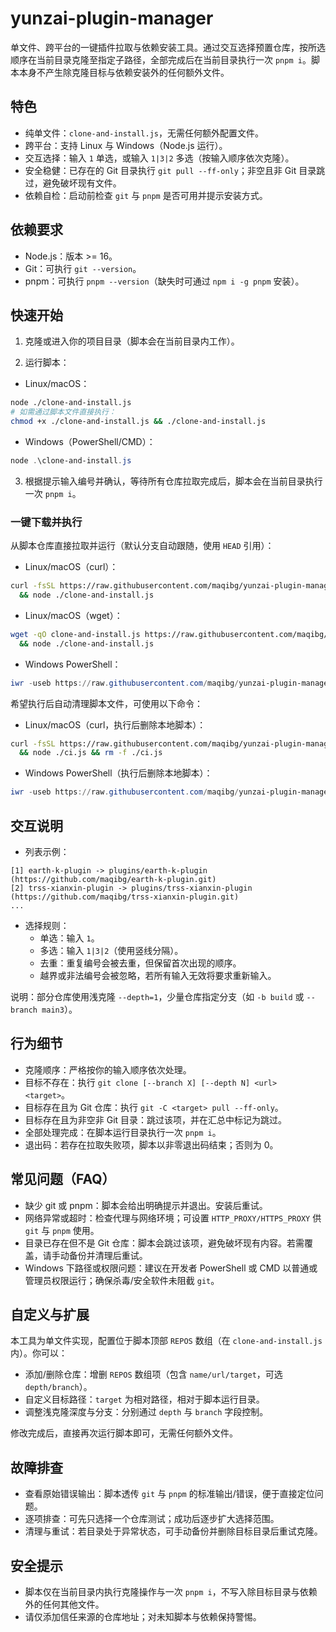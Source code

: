 # yunzai-plugin-manager

单文件、跨平台的一键插件拉取与依赖安装工具。通过交互选择预置仓库，按所选顺序在当前目录克隆至指定子路径，全部完成后在当前目录执行一次 `pnpm i`。脚本本身不产生除克隆目标与依赖安装外的任何额外文件。

## 特色

- 纯单文件：`clone-and-install.js`，无需任何额外配置文件。
- 跨平台：支持 Linux 与 Windows（Node.js 运行）。
- 交互选择：输入 `1` 单选，或输入 `1|3|2` 多选（按输入顺序依次克隆）。
- 安全稳健：已存在的 Git 目录执行 `git pull --ff-only`；非空且非 Git 目录跳过，避免破坏现有文件。
- 依赖自检：启动前检查 `git` 与 `pnpm` 是否可用并提示安装方式。

## 依赖要求

- Node.js：版本 >= 16。
- Git：可执行 `git --version`。
- pnpm：可执行 `pnpm --version`（缺失时可通过 `npm i -g pnpm` 安装）。

## 快速开始

1) 克隆或进入你的项目目录（脚本会在当前目录内工作）。

2) 运行脚本：

- Linux/macOS：

```bash
node ./clone-and-install.js
# 如需通过脚本文件直接执行：
chmod +x ./clone-and-install.js && ./clone-and-install.js
```

- Windows（PowerShell/CMD）：

```powershell
node .\clone-and-install.js
```

3) 根据提示输入编号并确认，等待所有仓库拉取完成后，脚本会在当前目录执行一次 `pnpm i`。

### 一键下载并执行

从脚本仓库直接拉取并运行（默认分支自动跟随，使用 `HEAD` 引用）：

- Linux/macOS（curl）：

```bash
curl -fsSL https://raw.githubusercontent.com/maqibg/yunzai-plugin-manager/HEAD/clone-and-install.js -o clone-and-install.js \
  && node ./clone-and-install.js
```

- Linux/macOS（wget）：

```bash
wget -qO clone-and-install.js https://raw.githubusercontent.com/maqibg/yunzai-plugin-manager/HEAD/clone-and-install.js \
  && node ./clone-and-install.js
```

- Windows PowerShell：

```powershell
iwr -useb https://raw.githubusercontent.com/maqibg/yunzai-plugin-manager/HEAD/clone-and-install.js -OutFile clone-and-install.js; node .\clone-and-install.js
```

希望执行后自动清理脚本文件，可使用以下命令：

- Linux/macOS（curl，执行后删除本地脚本）：

```bash
curl -fsSL https://raw.githubusercontent.com/maqibg/yunzai-plugin-manager/HEAD/clone-and-install.js -o ci.js \
  && node ./ci.js && rm -f ./ci.js
```

- Windows PowerShell（执行后删除本地脚本）：

```powershell
iwr -useb https://raw.githubusercontent.com/maqibg/yunzai-plugin-manager/HEAD/clone-and-install.js -OutFile ci.js; node .\ci.js; del .\ci.js
```

## 交互说明

- 列表示例：

```
[1] earth-k-plugin -> plugins/earth-k-plugin (https://github.com/maqibg/earth-k-plugin.git)
[2] trss-xianxin-plugin -> plugins/trss-xianxin-plugin (https://github.com/maqibg/trss-xianxin-plugin.git)
...
```

- 选择规则：
  - 单选：输入 `1`。
  - 多选：输入 `1|3|2`（使用竖线分隔）。
  - 去重：重复编号会被去重，但保留首次出现的顺序。
  - 越界或非法编号会被忽略，若所有输入无效将要求重新输入。



说明：部分仓库使用浅克隆 `--depth=1`，少量仓库指定分支（如 `-b build` 或 `--branch main3`）。

## 行为细节

- 克隆顺序：严格按你的输入顺序依次处理。
- 目标不存在：执行 `git clone [--branch X] [--depth N] <url> <target>`。
- 目标存在且为 Git 仓库：执行 `git -C <target> pull --ff-only`。
- 目标存在且为非空非 Git 目录：跳过该项，并在汇总中标记为跳过。
- 全部处理完成：在脚本运行目录执行一次 `pnpm i`。
- 退出码：若存在拉取失败项，脚本以非零退出码结束；否则为 0。

## 常见问题（FAQ）

- 缺少 git 或 pnpm：脚本会给出明确提示并退出。安装后重试。
- 网络异常或超时：检查代理与网络环境；可设置 `HTTP_PROXY/HTTPS_PROXY` 供 `git` 与 `pnpm` 使用。
- 目录已存在但不是 Git 仓库：脚本会跳过该项，避免破坏现有内容。若需覆盖，请手动备份并清理后重试。
- Windows 下路径或权限问题：建议在开发者 PowerShell 或 CMD 以普通或管理员权限运行；确保杀毒/安全软件未阻截 `git`。

## 自定义与扩展

本工具为单文件实现，配置位于脚本顶部 `REPOS` 数组（在 `clone-and-install.js` 内）。你可以：

- 添加/删除仓库：增删 `REPOS` 数组项（包含 `name/url/target`，可选 `depth/branch`）。
- 自定义目标路径：`target` 为相对路径，相对于脚本运行目录。
- 调整浅克隆深度与分支：分别通过 `depth` 与 `branch` 字段控制。

修改完成后，直接再次运行脚本即可，无需任何额外文件。

## 故障排查

- 查看原始错误输出：脚本透传 `git` 与 `pnpm` 的标准输出/错误，便于直接定位问题。
- 逐项排查：可先只选择一个仓库测试；成功后逐步扩大选择范围。
- 清理与重试：若目录处于异常状态，可手动备份并删除目标目录后重试克隆。

## 安全提示

- 脚本仅在当前目录内执行克隆操作与一次 `pnpm i`，不写入除目标目录与依赖外的任何其他文件。
- 请仅添加信任来源的仓库地址；对未知脚本与依赖保持警惕。
